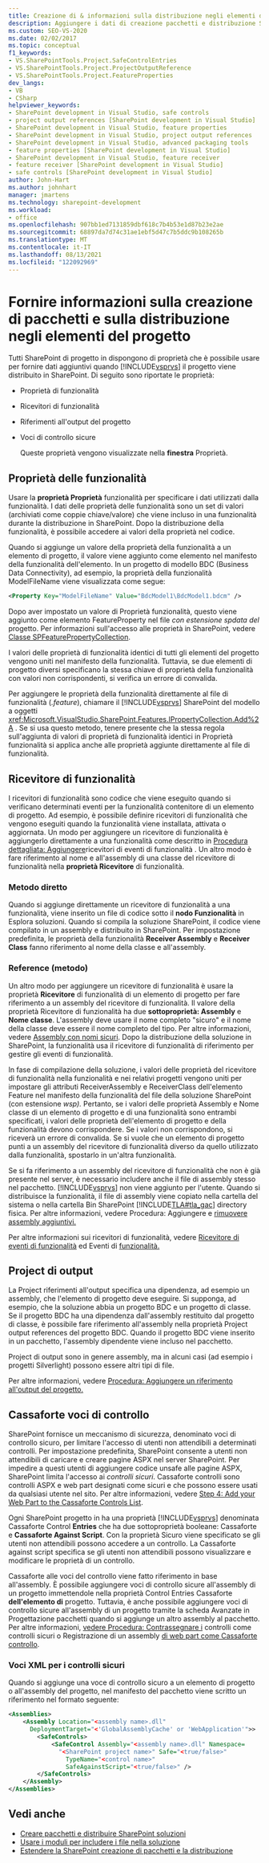 ```yaml
---
title: Creazione di & informazioni sulla distribuzione negli elementi del progetto
description: Aggiungere i dati di creazione pacchetti e distribuzione SharePoint elementi del progetto usando le proprietà delle funzionalità, i ricevitori di funzionalità, i riferimenti all'output del progetto e le entità di controllo sicuro.
ms.custom: SEO-VS-2020
ms.date: 02/02/2017
ms.topic: conceptual
f1_keywords:
- VS.SharePointTools.Project.SafeControlEntries
- VS.SharePointTools.Project.ProjectOutputReference
- VS.SharePointTools.Project.FeatureProperties
dev_langs:
- VB
- CSharp
helpviewer_keywords:
- SharePoint development in Visual Studio, safe controls
- project output references [SharePoint development in Visual Studio]
- SharePoint development in Visual Studio, feature properties
- SharePoint development in Visual Studio, project output references
- SharePoint development in Visual Studio, advanced packaging tools
- feature properties [SharePoint development in Visual Studio]
- SharePoint development in Visual Studio, feature receiver
- feature receiver [SharePoint development in Visual Studio]
- safe controls [SharePoint development in Visual Studio]
author: John-Hart
ms.author: johnhart
manager: jmartens
ms.technology: sharepoint-development
ms.workload:
- office
ms.openlocfilehash: 907bb1ed7131859dbf618c7b4b53e1d87b23e2ae
ms.sourcegitcommit: 68897da7d74c31ae1ebf5d47c7b5ddc9b108265b
ms.translationtype: MT
ms.contentlocale: it-IT
ms.lasthandoff: 08/13/2021
ms.locfileid: "122092969"
---
```

# <a name="provide-packaging-and-deployment-information-in-project-items"></a>Fornire informazioni sulla creazione di pacchetti e sulla distribuzione negli elementi del progetto
  Tutti SharePoint di progetto in dispongono di proprietà che è possibile usare per fornire dati aggiuntivi quando [!INCLUDE[vsprvs](../sharepoint/includes/vsprvs-md.md)] il progetto viene distribuito in SharePoint. Di seguito sono riportate le proprietà:

- Proprietà di funzionalità

- Ricevitori di funzionalità

- Riferimenti all'output del progetto

- Voci di controllo sicure

  Queste proprietà vengono visualizzate nella **finestra** Proprietà.

## <a name="feature-properties"></a>Proprietà delle funzionalità
 Usare la **proprietà Proprietà** funzionalità per specificare i dati utilizzati dalla funzionalità. I dati delle proprietà delle funzionalità sono un set di valori (archiviati come coppie chiave/valore) che viene incluso in una funzionalità durante la distribuzione in SharePoint. Dopo la distribuzione della funzionalità, è possibile accedere ai valori della proprietà nel codice.

 Quando si aggiunge un valore della proprietà della funzionalità a un elemento di progetto, il valore viene aggiunto come elemento nel manifesto della funzionalità dell'elemento. In un progetto di modello BDC (Business Data Connectivity), ad esempio, la proprietà della funzionalità ModelFileName viene visualizzata come segue:

```xml
<Property Key="ModelFileName" Value="BdcModel1\BdcModel1.bdcm" />
```

 Dopo aver impostato un valore di Proprietà funzionalità, questo viene aggiunto come elemento FeatureProperty nel file *con estensione spdata del* progetto. Per informazioni sull'accesso alle proprietà in SharePoint, vedere [Classe SPFeaturePropertyCollection](/previous-versions/office/sharepoint-server/ms461895(v=office.15)).

 I valori delle proprietà di funzionalità identici di tutti gli elementi del progetto vengono uniti nel manifesto della funzionalità. Tuttavia, se due elementi di progetto diversi specificano la stessa chiave di proprietà della funzionalità con valori non corrispondenti, si verifica un errore di convalida.

 Per aggiungere le proprietà della funzionalità direttamente al file di funzionalità (*.feature*), chiamare il [!INCLUDE[vsprvs](../sharepoint/includes/vsprvs-md.md)] SharePoint del modello a oggetti <xref:Microsoft.VisualStudio.SharePoint.Features.IPropertyCollection.Add%2A> . Se si usa questo metodo, tenere presente che la stessa regola sull'aggiunta di valori di proprietà di funzionalità identici in Proprietà funzionalità si applica anche alle proprietà aggiunte direttamente al file di funzionalità.

## <a name="feature-receiver"></a>Ricevitore di funzionalità
 I ricevitori di funzionalità sono codice che viene eseguito quando si verificano determinati eventi per la funzionalità contenitore di un elemento di progetto. Ad esempio, è possibile definire ricevitori di funzionalità che vengono eseguiti quando la funzionalità viene installata, attivata o aggiornata. Un modo per aggiungere un ricevitore di funzionalità è aggiungerlo direttamente a una funzionalità come descritto in [Procedura dettagliata: Aggiungere](../sharepoint/walkthrough-add-feature-event-receivers.md)ricevitori di eventi di funzionalità . Un altro modo è fare riferimento al nome e all'assembly di una classe del ricevitore di funzionalità nella **proprietà Ricevitore** di funzionalità.

### <a name="direct-method"></a>Metodo diretto
 Quando si aggiunge direttamente un ricevitore di funzionalità a una funzionalità, viene inserito un file di codice sotto il **nodo Funzionalità** in Esplora soluzioni. Quando si compila la soluzione SharePoint, il codice viene compilato in un assembly e distribuito in SharePoint. Per impostazione predefinita, le proprietà della funzionalità **Receiver Assembly** e **Receiver Class** fanno riferimento al nome della classe e all'assembly.

### <a name="reference-method"></a>Reference (metodo)
 Un altro modo per aggiungere un ricevitore di funzionalità è usare la proprietà **Ricevitore** di funzionalità di un elemento di progetto per fare riferimento a un assembly del ricevitore di funzionalità. Il valore della proprietà Ricevitore di funzionalità ha due **sottoproprietà: Assembly** e **Nome classe**. L'assembly deve usare il nome completo "sicuro" e il nome della classe deve essere il nome completo del tipo. Per altre informazioni, vedere [Assembly con nomi sicuri](/previous-versions/dotnet/netframework-4.0/wd40t7ad(v=vs.100)). Dopo la distribuzione della soluzione in SharePoint, la funzionalità usa il ricevitore di funzionalità di riferimento per gestire gli eventi di funzionalità.

 In fase di compilazione della soluzione, i valori delle proprietà del ricevitore di funzionalità nella funzionalità e nei relativi progetti vengono uniti per impostare gli attributi ReceiverAssembly e ReceiverClass dell'elemento Feature nel manifesto della funzionalità del file della soluzione SharePoint (con estensione *wsp).* Pertanto, se i valori delle proprietà Assembly e Nome classe di un elemento di progetto e di una funzionalità sono entrambi specificati, i valori delle proprietà dell'elemento di progetto e della funzionalità devono corrispondere. Se i valori non corrispondono, si riceverà un errore di convalida. Se si vuole che un elemento di progetto punti a un assembly del ricevitore di funzionalità diverso da quello utilizzato dalla funzionalità, spostarlo in un'altra funzionalità.

 Se si fa riferimento a un assembly del ricevitore di funzionalità che non è già presente nel server, è necessario includere anche il file di assembly stesso nel pacchetto. [!INCLUDE[vsprvs](../sharepoint/includes/vsprvs-md.md)] non viene aggiunto per l'utente. Quando si distribuisce la funzionalità, il file di assembly viene copiato nella cartella del sistema o nella cartella Bin SharePoint [!INCLUDE[TLA#tla_gac](../sharepoint/includes/tlasharptla-gac-md.md)] directory fisica. Per altre informazioni, vedere Procedura: Aggiungere e [rimuovere assembly aggiuntivi.](../sharepoint/how-to-add-and-remove-additional-assemblies.md)

 Per altre informazioni sui ricevitori di funzionalità, vedere [Ricevitore di eventi di funzionalità](/previous-versions/office/developer/sharepoint-2007/bb862634(v=office.12)) ed Eventi di [funzionalità.](/previous-versions/office/developer/sharepoint-2010/ms469501(v=office.14))

## <a name="project-output-references"></a>Project di output
 La Project riferimenti all'output specifica una dipendenza, ad esempio un assembly, che l'elemento di progetto deve eseguire. Si supponga, ad esempio, che la soluzione abbia un progetto BDC e un progetto di classe. Se il progetto BDC ha una dipendenza dall'assembly restituito dal progetto di classe, è possibile fare riferimento all'assembly nella proprietà Project output references del progetto BDC. Quando il progetto BDC viene inserito in un pacchetto, l'assembly dipendente viene incluso nel pacchetto.

 Project di output sono in genere assembly, ma in alcuni casi (ad esempio i progetti Silverlight) possono essere altri tipi di file.

 Per altre informazioni, vedere [Procedura: Aggiungere un riferimento all'output del progetto.](../sharepoint/how-to-add-a-project-output-reference.md)

## <a name="safe-control-entries"></a>Cassaforte voci di controllo
 SharePoint fornisce un meccanismo di sicurezza, denominato voci di controllo sicuro, per limitare l'accesso di utenti non attendibili a determinati controlli. Per impostazione predefinita, SharePoint consente a utenti non attendibili di caricare e creare pagine ASPX nel server SharePoint. Per impedire a questi utenti di aggiungere codice unsafe alle pagine ASPX, SharePoint limita l'accesso ai *controlli sicuri*. Cassaforte controlli sono controlli ASPX e web part designati come sicuri e che possono essere usati da qualsiasi utente nel sito. Per altre informazioni, vedere [Step 4: Add your Web Part to the Cassaforte Controls List](/previous-versions/office/developer/sharepoint-2007/ms581321(v=office.12)).

 Ogni SharePoint progetto in ha una proprietà [!INCLUDE[vsprvs](../sharepoint/includes/vsprvs-md.md)] denominata Cassaforte Control **Entries** che ha  due sottoproprietà booleane: Cassaforte e **Cassaforte Against Script**. Con la proprietà Sicuro viene specificato se gli utenti non attendibili possono accedere a un controllo. La Cassaforte against script specifica se gli utenti non attendibili possono visualizzare e modificare le proprietà di un controllo.

 Cassaforte alle voci del controllo viene fatto riferimento in base all'assembly. È possibile aggiungere voci di controllo sicure all'assembly di un progetto immettendole nella proprietà Control Entries Cassaforte **dell'elemento di** progetto. Tuttavia, è anche possibile aggiungere voci di controllo sicure  all'assembly  di un progetto tramite la scheda Avanzate in Progettazione pacchetti quando si aggiunge un altro assembly al pacchetto. Per altre informazioni, [vedere Procedura: Contrassegnare i](../sharepoint/how-to-mark-controls-as-safe-controls.md) controlli come controlli sicuri o Registrazione di un assembly [di web part come Cassaforte controllo](/previous-versions/office/developer/sharepoint2003/dd587360(v=office.11)).

### <a name="xml-entries-for-safe-controls"></a>Voci XML per i controlli sicuri
 Quando si aggiunge una voce di controllo sicuro a un elemento di progetto o all'assembly del progetto, nel manifesto del pacchetto viene scritto un riferimento nel formato seguente:

```xml
<Assemblies>
    <Assembly Location="<assembly name>.dll"
      DeploymentTarget="<'GlobalAssemblyCache' or 'WebApplication'">>
        <SafeControls>
            <SafeControl Assembly="<assembly name>.dll" Namespace=
              "<SharePoint project name>" Safe="<true/false>"
                TypeName="<control name>"
                SafeAgainstScript="<true/false>" />
        </SafeControls>
    </Assembly>
</Assemblies>
```

## <a name="see-also"></a>Vedi anche
- [Creare pacchetti e distribuire SharePoint soluzioni](../sharepoint/packaging-and-deploying-sharepoint-solutions.md)
- [Usare i moduli per includere i file nella soluzione](../sharepoint/using-modules-to-include-files-in-the-solution.md)
- [Estendere la SharePoint creazione di pacchetti e la distribuzione](../sharepoint/extending-sharepoint-packaging-and-deployment.md)
